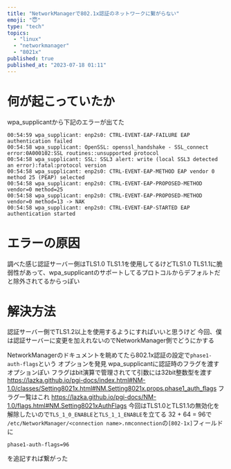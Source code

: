 ```yaml
---
title: "NetworkManagerで802.1x認証のネットワークに繋がらない"
emoji: "😇"
type: "tech"
topics:
  - "linux"
  - "networkmanager"
  - "8021x"
published: true
published_at: "2023-07-18 01:11"
---
```


# 何が起こっていたか
wpa_supplicantから下記のエラーが出てた
```
00:54:59 wpa_supplicant: enp2s0: CTRL-EVENT-EAP-FAILURE EAP authentication failed
00:54:58 wpa_supplicant: OpenSSL: openssl_handshake - SSL_connect error:0A000102:SSL routines::unsupported protocol
00:54:58 wpa_supplicant: SSL: SSL3 alert: write (local SSL3 detected an error):fatal:protocol version
00:54:58 wpa_supplicant: enp2s0: CTRL-EVENT-EAP-METHOD EAP vendor 0 method 25 (PEAP) selected
00:54:58 wpa_supplicant: enp2s0: CTRL-EVENT-EAP-PROPOSED-METHOD vendor=0 method=25
00:54:58 wpa_supplicant: enp2s0: CTRL-EVENT-EAP-PROPOSED-METHOD vendor=0 method=13 -> NAK
00:54:58 wpa_supplicant: enp2s0: CTRL-EVENT-EAP-STARTED EAP authentication started
```

# エラーの原因
調べた感じ認証サーバー側はTLS1.0 TLS1.1を使用してるけどTLS1.0 TLS1.1に脆弱性があって、wpa_supplicantのサポートしてるプロトコルからデフォルトだと除外されてるからっぽい

# 解決方法
認証サーバー側でTLS1.2以上を使用するようにすればいいと思うけど
今回、僕は認証サーバーに変更を加えれないのでNetworkManager側でどうにかする

NetworkManagerのドキュメントを眺めてたら802.1x認証の設定で`phase1-auth-flags`という
オプションを発見
wpa_supplicantに認証時のフラグを渡すオプションぽい
フラグはbit演算で管理されてて引数には32bit整数型を渡す
https://lazka.github.io/pgi-docs/index.html#NM-1.0/classes/Setting8021x.html#NM.Setting8021x.props.phase1_auth_flags
フラグ一覧はこれ
https://lazka.github.io/pgi-docs/NM-1.0/flags.html#NM.Setting8021xAuthFlags
今回はTLS1.0とTLS1.1の無効化を解除したいので`TLS_1_0_ENABLE`と`TLS_1_1_ENABLE`を立てる
32 + 64 = 96で
`/etc/NetworkManager/<connection name>.nmconnection`の`[802-1x]`フィールドに
```
phase1-auth-flags=96
```
を追記すれば繋がった
